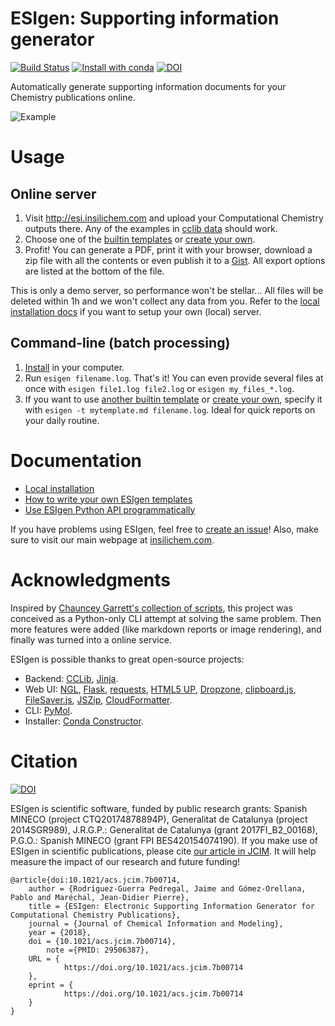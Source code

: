 # ESIgen: Supporting information generator

[![Build Status](https://travis-ci.org/insilichem/esigen.svg?branch=master)](https://travis-ci.org/insilichem/esigen)
[![Install with conda](https://anaconda.org/insilichem/esigen/badges/downloads.svg)](https://anaconda.org/InsiliChem/esigen)
[![DOI](https://img.shields.io/badge/doi-10.1021%2Facs.jcim.7b00714-blue.svg)](https://pubs.acs.org/doi/10.1021/acs.jcim.7b00714)

Automatically generate supporting information documents for your Chemistry publications online.

![Example](docs/img/esigen.gif)

# Usage

## Online server

1. Visit http://esi.insilichem.com and upload your Computational Chemistry outputs there. Any of the examples in [cclib data](https://github.com/cclib/cclib/tree/master/data) should work.
2. Choose one of the [builtin templates](docs/templates.md#builtin-templates) or [create your own](docs/templates.md#syntax).
3. Profit! You can generate a PDF, print it with your browser, download a zip file with all the contents or even publish it to a [Gist](https://gist.github.com/anonymous/8a5890c9e18de78ba90e67c3109b074f). All export options are listed at the bottom of the file.

This is only a demo server, so performance won't be stellar... All files will be deleted within 1h and we won't collect any data from you. Refer to the [local installation docs](docs/install.md) if you want to setup your own (local) server.

## Command-line (batch processing)

1. [Install](docs/install.md) in your computer.
2. Run `esigen filename.log`. That's it! You can even provide several files at once with `esigen file1.log file2.log` or `esigen my_files_*.log`.
3. If you want to use [another builtin template](docs/templates.md#builtin-templates) or [create your own](docs/templates.md#syntax), specify it with `esigen -t mytemplate.md filename.log`. Ideal for quick reports on your daily routine.

# Documentation

- [Local installation](docs/install.md)
- [How to write your own ESIgen templates](docs/templates.md)
- [Use ESIgen Python API programmatically](docs/developer.md)

If you have problems using ESIgen, feel free to [create an issue](https://github.com/insilichem/esigen/issues)! Also, make sure to visit our main webpage at [insilichem.com](http://www.insilichem.com).

# Acknowledgments

Inspired by [Chauncey Garrett's collection of scripts](https://github.com/chauncey-garrett/gaussian-tools), this project was conceived as a Python-only CLI attempt at solving the same problem. Then more features were added (like markdown reports or image rendering), and finally was turned into a online service.

ESIgen is possible thanks to great open-source projects:

- Backend: [CCLib](https://github.com/cclib/cclib), [Jinja](http://jinja.pocoo.org/).
- Web UI: [NGL](https://github.com/arose/ngl), [Flask](https://github.com/pallets/flask), [requests](http://docs.python-requests.org), [HTML5 UP](https://html5up.net/), [Dropzone](https://github.com/enyo/dropzone), [clipboard.js](https://clipboardjs.com/), [FileSaver.js](https://github.com/eligrey/FileSaver.js/), [JSZip](https://stuk.github.io/jszip/), [CloudFormatter](http://www.cloudformatter.com/CSS2Pdf).
- CLI: [PyMol](https://sourceforge.net/projects/pymol/).
- Installer: [Conda Constructor](https://github.com/conda/constructor).

# Citation

[![DOI](https://img.shields.io/badge/doi-10.1021%2Facs.jcim.7b00714-blue.svg)](https://pubs.acs.org/doi/10.1021/acs.jcim.7b00714)

ESIgen is scientific software, funded by public research grants: Spanish MINECO (project CTQ20174878894P), Generalitat de Catalunya (project 2014SGR989), J.R.G.P.: Generalitat de Catalunya (grant 2017FI_B2_00168), P.G.O.: Spanish MINECO (grant FPI BES420154074190). If you make use of ESIgen in scientific publications, please cite [our article in JCIM](https://pubs.acs.org/doi/10.1021/acs.jcim.7b00714). It will help measure the impact of our research and future funding!

```
@article{doi:10.1021/acs.jcim.7b00714,
    author = {Rodríguez-Guerra Pedregal, Jaime and Gómez-Orellana, Pablo and Maréchal, Jean-Didier Pierre},
    title = {ESIgen: Electronic Supporting Information Generator for Computational Chemistry Publications},
    journal = {Journal of Chemical Information and Modeling},
    year = {2018},
    doi = {10.1021/acs.jcim.7b00714},
        note ={PMID: 29506387},
    URL = {
            https://doi.org/10.1021/acs.jcim.7b00714
    },
    eprint = {
            https://doi.org/10.1021/acs.jcim.7b00714
    }
}
```